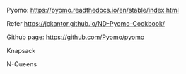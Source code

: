 Pyomo: https://pyomo.readthedocs.io/en/stable/index.html

Refer
https://jckantor.github.io/ND-Pyomo-Cookbook/

Github page: https://github.com/Pyomo/pyomo


Knapsack

N-Queens